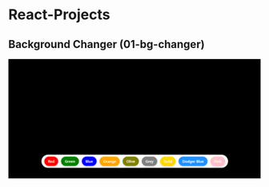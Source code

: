 # React-Projects

## Background Changer (01-bg-changer)

<img src="./01-bg-changer/bg-changer.png">
